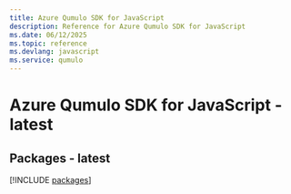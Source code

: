 ```yaml
---
title: Azure Qumulo SDK for JavaScript
description: Reference for Azure Qumulo SDK for JavaScript
ms.date: 06/12/2025
ms.topic: reference
ms.devlang: javascript
ms.service: qumulo
---
```

# Azure Qumulo SDK for JavaScript - latest
## Packages - latest
[!INCLUDE [packages](qumulo-index.md)]